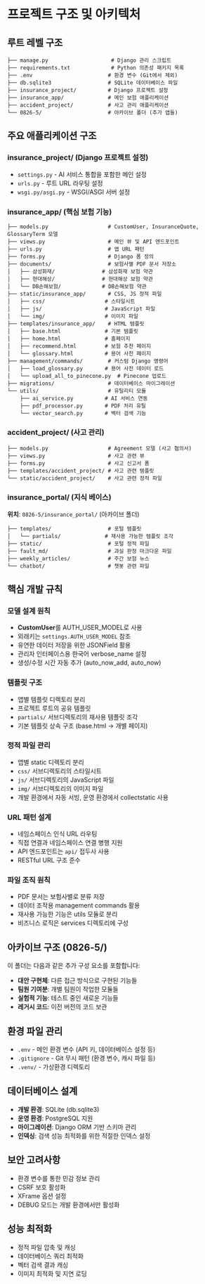 # 프로젝트 구조 및 아키텍처

## 루트 레벨 구조

```
├── manage.py                    # Django 관리 스크립트
├── requirements.txt             # Python 의존성 패키지 목록
├── .env                        # 환경 변수 (Git에서 제외)
├── db.sqlite3                  # SQLite 데이터베이스 파일
├── insurance_project/          # Django 프로젝트 설정
├── insurance_app/              # 메인 보험 애플리케이션
├── accident_project/           # 사고 관리 애플리케이션
└── 0826-5/                     # 아카이브 폴더 (추가 앱들)
```

## 주요 애플리케이션 구조

### insurance_project/ (Django 프로젝트 설정)

- `settings.py` - AI 서비스 통합을 포함한 메인 설정
- `urls.py` - 루트 URL 라우팅 설정
- `wsgi.py/asgi.py` - WSGI/ASGI 서버 설정

### insurance_app/ (핵심 보험 기능)

```
├── models.py                   # CustomUser, InsuranceQuote, GlossaryTerm 모델
├── views.py                    # 메인 뷰 및 API 엔드포인트
├── urls.py                     # 앱 URL 패턴
├── forms.py                    # Django 폼 정의
├── documents/                  # 보험사별 PDF 문서 저장소
│   ├── 삼성화재/               # 삼성화재 보험 약관
│   ├── 현대해상/               # 현대해상 보험 약관
│   └── DB손해보험/             # DB손해보험 약관
├── static/insurance_app/       # CSS, JS 정적 파일
│   ├── css/                   # 스타일시트
│   ├── js/                    # JavaScript 파일
│   └── img/                   # 이미지 파일
├── templates/insurance_app/    # HTML 템플릿
│   ├── base.html              # 기본 템플릿
│   ├── home.html              # 홈페이지
│   ├── recommend.html         # 보험 추천 페이지
│   └── glossary.html          # 용어 사전 페이지
├── management/commands/        # 커스텀 Django 명령어
│   ├── load_glossary.py       # 용어 사전 데이터 로드
│   └── upload_all_to_pinecone.py  # Pinecone 업로드
├── migrations/                 # 데이터베이스 마이그레이션
└── utils/                      # 유틸리티 모듈
    ├── ai_service.py          # AI 서비스 연동
    ├── pdf_processor.py       # PDF 처리 유틸
    └── vector_search.py       # 벡터 검색 기능
```

### accident_project/ (사고 관리)

```
├── models.py                   # Agreement 모델 (사고 협의서)
├── views.py                    # 사고 관련 뷰
├── forms.py                    # 사고 신고서 폼
├── templates/accident_project/ # 사고 관련 템플릿
└── static/accident_project/    # 사고 관련 정적 파일
```

### insurance_portal/ (지식 베이스)

**위치**: `0826-5/insurance_portal/` (아카이브 폴더)

```
├── templates/                  # 포털 템플릿
│   └── partials/              # 재사용 가능한 템플릿 조각
├── static/                     # 포털 정적 파일
├── fault_md/                   # 과실 판정 마크다운 파일
├── weekly_articles/            # 주간 보험 뉴스
└── chatbot/                    # 챗봇 관련 파일
```

## 핵심 개발 규칙

### 모델 설계 원칙

- **CustomUser**를 AUTH_USER_MODEL로 사용
- 외래키는 `settings.AUTH_USER_MODEL` 참조
- 유연한 데이터 저장을 위한 JSONField 활용
- 관리자 인터페이스용 한국어 verbose_name 설정
- 생성/수정 시간 자동 추가 (auto_now_add, auto_now)

### 템플릿 구조

- 앱별 템플릿 디렉토리 분리
- 프로젝트 루트의 공유 템플릿
- `partials/` 서브디렉토리의 재사용 템플릿 조각
- 기본 템플릿 상속 구조 (base.html → 개별 페이지)

### 정적 파일 관리

- 앱별 static 디렉토리 분리
- `css/` 서브디렉토리의 스타일시트
- `js/` 서브디렉토리의 JavaScript 파일
- `img/` 서브디렉토리의 이미지 파일
- 개발 환경에서 자동 서빙, 운영 환경에서 collectstatic 사용

### URL 패턴 설계

- 네임스페이스 인식 URL 라우팅
- 직접 연결과 네임스페이스 연결 병행 지원
- API 엔드포인트는 `api/` 접두사 사용
- RESTful URL 구조 준수

### 파일 조직 원칙

- PDF 문서는 보험사별로 분류 저장
- 데이터 조작용 management commands 활용
- 재사용 가능한 기능은 utils 모듈로 분리
- 비즈니스 로직은 services 디렉토리에 구성

## 아카이브 구조 (0826-5/)

이 폴더는 다음과 같은 추가 구성 요소를 포함합니다:

- **대안 구현체**: 다른 접근 방식으로 구현된 기능들
- **팀원 기여분**: 개별 팀원이 작업한 모듈들
- **실험적 기능**: 테스트 중인 새로운 기능들
- **레거시 코드**: 이전 버전의 코드 보관

## 환경 파일 관리

- `.env` - 메인 환경 변수 (API 키, 데이터베이스 설정 등)
- `.gitignore` - Git 무시 패턴 (환경 변수, 캐시 파일 등)
- `.venv/` - 가상환경 디렉토리

## 데이터베이스 설계

- **개발 환경**: SQLite (db.sqlite3)
- **운영 환경**: PostgreSQL 지원
- **마이그레이션**: Django ORM 기반 스키마 관리
- **인덱싱**: 검색 성능 최적화를 위한 적절한 인덱스 설정

## 보안 고려사항

- 환경 변수를 통한 민감 정보 관리
- CSRF 보호 활성화
- XFrame 옵션 설정
- DEBUG 모드는 개발 환경에서만 활성화

## 성능 최적화

- 정적 파일 압축 및 캐싱
- 데이터베이스 쿼리 최적화
- 벡터 검색 결과 캐싱
- 이미지 최적화 및 지연 로딩
